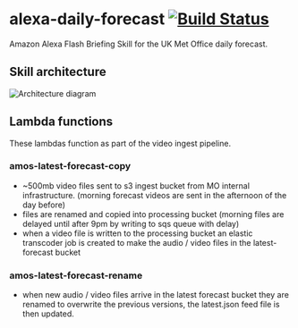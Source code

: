 # alexa-daily-forecast [![Build Status](https://travis-ci.com/informatics-lab/alexa-daily-forecast.svg?branch=master)](https://travis-ci.com/informatics-lab/alexa-daily-forecast)
Amazon Alexa Flash Briefing Skill for the UK Met Office daily forecast.

## Skill architecture

![Architecture diagram](https://images.informaticslab.co.uk/misc/6097753f879cc32eac1d20596c01adec.png)

## Lambda functions

These lambdas function as part of the video ingest pipeline.

### amos-latest-forecast-copy

  - ~500mb video files sent to s3 ingest bucket from MO internal infrastructure.
    (morning forecast videos are sent in the afternoon of the day before)
  - files are renamed and copied into processing bucket
    (morning files are delayed until after 9pm by writing to sqs queue with delay)
  - when a video file is written to the processing bucket an elastic transcoder job is created
    to make the audio / video files in the latest-forecast bucket

### amos-latest-forecast-rename

  - when new audio / video files arrive in the latest forecast bucket they are renamed to
    overwrite the previous versions, the latest.json feed file is then updated.
